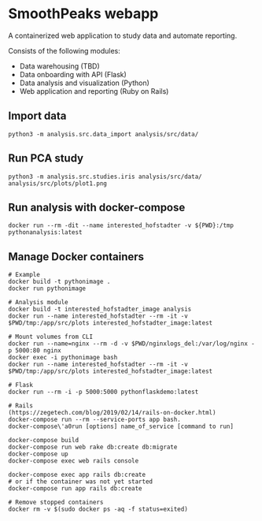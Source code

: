 # SmoothPeaks webapp

A containerized web application to study data and automate reporting.

Consists of the following modules:
- Data warehousing (TBD)
- Data onboarding with API (Flask)
- Data analysis and visualization (Python)
- Web application and reporting (Ruby on Rails)


## Import data

```
python3 -m analysis.src.data_import analysis/src/data/
```

## Run PCA study

```
python3 -m analysis.src.studies.iris analysis/src/data/ analysis/src/plots/plot1.png

```

## Run analysis with docker-compose
```
docker run --rm -dit --name interested_hofstadter -v ${PWD}:/tmp pythonanalysis:latest
```

## Manage Docker containers

```
# Example
docker build -t pythonimage .
docker run pythonimage

# Analysis module
docker build -t interested_hofstadter_image analysis
docker run --name interested_hofstadter --rm -it -v $PWD/tmp:/app/src/plots interested_hofstadter_image:latest

# Mount volumes from CLI	
docker run --name=nginx --rm -d -v $PWD/nginxlogs_del:/var/log/nginx -p 5000:80 nginx
docker exec -i pythonimage bash 
docker run --name interested_hofstadter --rm -it -v $PWD/tmp:/app/src/plots interested_hofstadter_image:latest

# Flask
docker run --rm -i -p 5000:5000 pythonflaskdemo:latest

# Rails
(https://zegetech.com/blog/2019/02/14/rails-on-docker.html)
docker-compose run --rm --service-ports app bash. 
docker-compose\'a0run [options] name_of_service [command to run]

docker-compose build
docker-compose run web rake db:create db:migrate
docker-compose up
docker-compose exec web rails console

docker-compose exec app rails db:create
# or if the container was not yet started
docker-compose run app rails db:create

# Remove stopped containers
docker rm -v $(sudo docker ps -aq -f status=exited)

```

